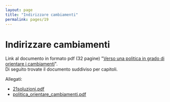 ```yaml
---
layout: page
title: "Indirizzare cambiamenti"
permalink: pages/19
---
```


# Indirizzare cambiamenti

Link al documento in formato pdf (32 pagine) "[Verso una politica in grado di orientare i cambiamenti](http://www.vicinanza.ch/sites/vicinanza.ch/files/politica%5Forientare%5Fcambiamenti.pdf)".  
 Di seguito trovate il documento suddiviso per capitoli.

Allegati:

* [21soluzioni.pdf](/files/21soluzioni.pdf)
* [politica\_orientare\_cambiamenti.pdf](/files/politica%5Forientare%5Fcambiamenti.pdf)

